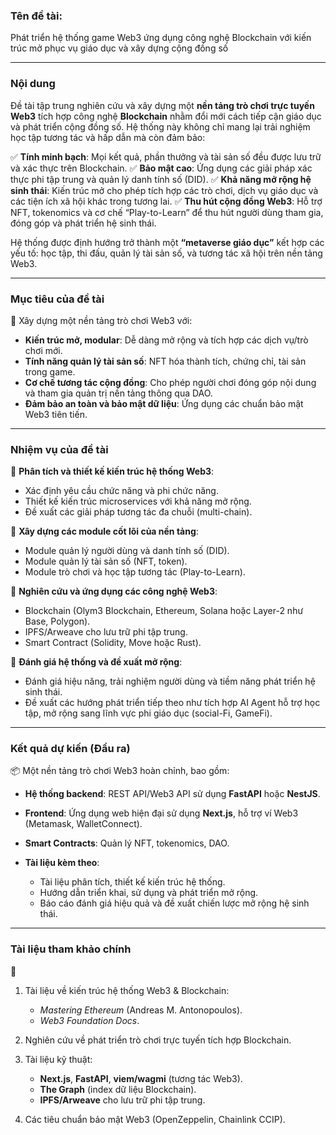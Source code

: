 ### **Tên đề tài:**

Phát triển hệ thống game Web3 ứng dụng công nghệ Blockchain với kiến trúc mở phục vụ giáo dục và xây dựng cộng đồng số

---

### **Nội dung**

Đề tài tập trung nghiên cứu và xây dựng một **nền tảng trò chơi trực tuyến Web3** tích hợp công nghệ **Blockchain** nhằm đổi mới cách tiếp cận giáo dục và phát triển cộng đồng số. Hệ thống này không chỉ mang lại trải nghiệm học tập tương tác và hấp dẫn mà còn đảm bảo:

✅ **Tính minh bạch**: Mọi kết quả, phần thưởng và tài sản số đều được lưu trữ và xác thực trên Blockchain.
✅ **Bảo mật cao**: Ứng dụng các giải pháp xác thực phi tập trung và quản lý danh tính số (DID).
✅ **Khả năng mở rộng hệ sinh thái**: Kiến trúc mở cho phép tích hợp các trò chơi, dịch vụ giáo dục và các tiện ích xã hội khác trong tương lai.
✅ **Thu hút cộng đồng Web3**: Hỗ trợ NFT, tokenomics và cơ chế “Play-to-Learn” để thu hút người dùng tham gia, đóng góp và phát triển hệ sinh thái.

Hệ thống được định hướng trở thành một **“metaverse giáo dục”** kết hợp các yếu tố: học tập, thi đấu, quản lý tài sản số, và tương tác xã hội trên nền tảng Web3.

---

### **Mục tiêu của đề tài**

🎯 Xây dựng một nền tảng trò chơi Web3 với:

* **Kiến trúc mở, modular**: Dễ dàng mở rộng và tích hợp các dịch vụ/trò chơi mới.
* **Tính năng quản lý tài sản số**: NFT hóa thành tích, chứng chỉ, tài sản trong game.
* **Cơ chế tương tác cộng đồng**: Cho phép người chơi đóng góp nội dung và tham gia quản trị nền tảng thông qua DAO.
* **Đảm bảo an toàn và bảo mật dữ liệu**: Ứng dụng các chuẩn bảo mật Web3 tiên tiến.

---

### **Nhiệm vụ của đề tài**

🔹 **Phân tích và thiết kế kiến trúc hệ thống Web3**:

* Xác định yêu cầu chức năng và phi chức năng.
* Thiết kế kiến trúc microservices với khả năng mở rộng.
* Đề xuất các giải pháp tương tác đa chuỗi (multi-chain).

🔹 **Xây dựng các module cốt lõi của nền tảng**:

* Module quản lý người dùng và danh tính số (DID).
* Module quản lý tài sản số (NFT, token).
* Module trò chơi và học tập tương tác (Play-to-Learn).

🔹 **Nghiên cứu và ứng dụng các công nghệ Web3**:

* Blockchain (Olym3 Blockchain, Ethereum, Solana hoặc Layer-2 như Base, Polygon).
* IPFS/Arweave cho lưu trữ phi tập trung.
* Smart Contract (Solidity, Move hoặc Rust).

🔹 **Đánh giá hệ thống và đề xuất mở rộng**:

* Đánh giá hiệu năng, trải nghiệm người dùng và tiềm năng phát triển hệ sinh thái.
* Đề xuất các hướng phát triển tiếp theo như tích hợp AI Agent hỗ trợ học tập, mở rộng sang lĩnh vực phi giáo dục (social-Fi, GameFi).

---

### **Kết quả dự kiến (Đầu ra)**

📦 Một nền tảng trò chơi Web3 hoàn chỉnh, bao gồm:

* **Hệ thống backend**: REST API/Web3 API sử dụng **FastAPI** hoặc **NestJS**.
* **Frontend**: Ứng dụng web hiện đại sử dụng **Next.js**, hỗ trợ ví Web3 (Metamask, WalletConnect).
* **Smart Contracts**: Quản lý NFT, tokenomics, DAO.
* **Tài liệu kèm theo**:

  * Tài liệu phân tích, thiết kế kiến trúc hệ thống.
  * Hướng dẫn triển khai, sử dụng và phát triển mở rộng.
  * Báo cáo đánh giá hiệu quả và đề xuất chiến lược mở rộng hệ sinh thái.

---

### **Tài liệu tham khảo chính**

📖

1. Tài liệu về kiến trúc hệ thống Web3 & Blockchain:

   * *Mastering Ethereum* (Andreas M. Antonopoulos).
   * *Web3 Foundation Docs*.
2. Nghiên cứu về phát triển trò chơi trực tuyến tích hợp Blockchain.
3. Tài liệu kỹ thuật:

   * **Next.js**, **FastAPI**, **viem/wagmi** (tương tác Web3).
   * **The Graph** (index dữ liệu Blockchain).
   * **IPFS/Arweave** cho lưu trữ phi tập trung.
4. Các tiêu chuẩn bảo mật Web3 (OpenZeppelin, Chainlink CCIP).


